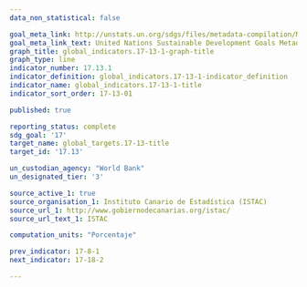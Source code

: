 ```yaml
---
data_non_statistical: false

goal_meta_link: http://unstats.un.org/sdgs/files/metadata-compilation/Metadata-Goal-17.pdf
goal_meta_link_text: United Nations Sustainable Development Goals Metadata (pdf 468kB)
graph_title: global_indicators.17-13-1-graph-title
graph_type: line
indicator_number: 17.13.1
indicator_definition: global_indicators.17-13-1-indicator_definition
indicator_name: global_indicators.17-13-1-title
indicator_sort_order: 17-13-01

published: true

reporting_status: complete
sdg_goal: '17'
target_name: global_targets.17-13-title
target_id: '17.13'

un_custodian_agency: "World Bank"
un_designated_tier: '3'

source_active_1: true
source_organisation_1: Instituto Canario de Estadística (ISTAC)
source_url_1: http://www.gobiernodecanarias.org/istac/
source_url_text_1: ISTAC

computation_units: "Porcentaje"

prev_indicator: 17-8-1
next_indicator: 17-18-2

---
```


